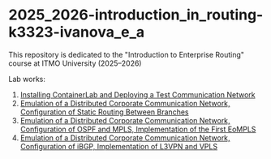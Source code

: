 # 2025_2026-introduction_in_routing-k3323-ivanova_e_a

This repository is dedicated to the "Introduction to Enterprise Routing" course at ITMO University (2025–2026)  

Lab works:
  1. [Installing ContainerLab and Deploying a Test Communication Network](lab1/lab1_report.md)
  2. [Emulation of a Distributed Corporate Communication Network, Configuration of Static Routing Between Branches](lab2/lab2_report.md) 
  3. [Emulation of a Distributed Corporate Communication Network, Configuration of OSPF and MPLS, Implementation of the First EoMPLS](lab3/lab3_report.md)
  4. [Emulation of a Distributed Corporate Communication Network, Configuration of iBGP, Implementation of L3VPN and VPLS](lab4/lab4_report.md)

